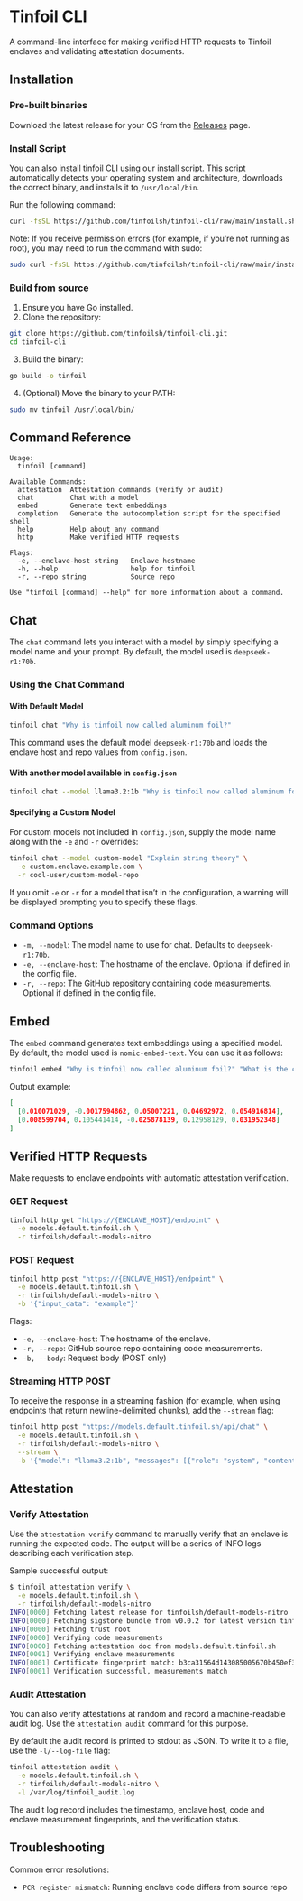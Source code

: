 # Tinfoil CLI

A command-line interface for making verified HTTP requests to Tinfoil enclaves and validating attestation documents.

## Installation

### Pre-built binaries

Download the latest release for your OS from the [Releases](https://github.com/tinfoilsh/tinfoil-cli/releases) page.

### Install Script

You can also install tinfoil CLI using our install script. This script automatically detects your operating system and architecture, downloads the correct binary, and installs it to `/usr/local/bin`.

Run the following command:

```sh
curl -fsSL https://github.com/tinfoilsh/tinfoil-cli/raw/main/install.sh | sh
```

Note: If you receive permission errors (for example, if you’re not running as root), you may need to run the command with sudo:

```sh
sudo curl -fsSL https://github.com/tinfoilsh/tinfoil-cli/raw/main/install.sh | sh
```

### Build from source

1. Ensure you have Go installed.
2. Clone the repository:

```bash
git clone https://github.com/tinfoilsh/tinfoil-cli.git
cd tinfoil-cli
```

3. Build the binary:

```bash
go build -o tinfoil
```

4. (Optional) Move the binary to your PATH:

```bash
sudo mv tinfoil /usr/local/bin/
```

## Command Reference

```text
Usage:
  tinfoil [command]

Available Commands:
  attestation  Attestation commands (verify or audit)
  chat         Chat with a model
  embed        Generate text embeddings
  completion   Generate the autocompletion script for the specified shell
  help         Help about any command
  http         Make verified HTTP requests

Flags:
  -e, --enclave-host string   Enclave hostname
  -h, --help                  help for tinfoil
  -r, --repo string           Source repo

Use "tinfoil [command] --help" for more information about a command.
```

## Chat

The `chat` command lets you interact with a model by simply specifying a model name and your prompt. By default, the model used is `deepseek-r1:70b`.

### Using the Chat Command

#### With Default Model

```bash
tinfoil chat "Why is tinfoil now called aluminum foil?"
```

This command uses the default model `deepseek-r1:70b` and loads the enclave host and repo values from `config.json`.

#### With another model available in `config.json`

```bash
tinfoil chat --model llama3.2:1b "Why is tinfoil now called aluminum foil?"
```

#### Specifying a Custom Model

For custom models not included in `config.json`, supply the model name along with the `-e` and `-r` overrides:

```bash
tinfoil chat --model custom-model "Explain string theory" \
  -e custom.enclave.example.com \
  -r cool-user/custom-model-repo
```

If you omit `-e` or `-r` for a model that isn’t in the configuration, a warning will be displayed prompting you to specify these flags.

### Command Options

- `-m, --model`: The model name to use for chat. Defaults to `deepseek-r1:70b`.
- `-e, --enclave-host`: The hostname of the enclave. Optional if defined in the config file.
- `-r, --repo`: The GitHub repository containing code measurements. Optional if defined in the config file.

## Embed

The `embed` command generates text embeddings using a specified model. By default, the model used is `nomic-embed-text`. You can use it as follows:

```bash
tinfoil embed "Why is tinfoil now called aluminum foil?" "What is the capital of France?"
```

Output example:

```json
[
  [0.010071029, -0.0017594862, 0.05007221, 0.04692972, 0.054916814],
  [0.008599704, 0.105441414, -0.025878139, 0.12958129, 0.031952348]
]
```

## Verified HTTP Requests

Make requests to enclave endpoints with automatic attestation verification.

### GET Request

```bash
tinfoil http get "https://{ENCLAVE_HOST}/endpoint" \
  -e models.default.tinfoil.sh \
  -r tinfoilsh/default-models-nitro
```

### POST Request

```bash
tinfoil http post "https://{ENCLAVE_HOST}/endpoint" \
  -e models.default.tinfoil.sh \
  -r tinfoilsh/default-models-nitro \
  -b '{"input_data": "example"}'
```

Flags:

- `-e, --enclave-host`: The hostname of the enclave.
- `-r, --repo`: GitHub source repo containing code measurements.
- `-b, --body`: Request body (POST only)

### Streaming HTTP POST

To receive the response in a streaming fashion (for example, when using endpoints that return newline-delimited chunks), add the `--stream` flag:

```sh
tinfoil http post "https://models.default.tinfoil.sh/api/chat" \
  -e models.default.tinfoil.sh \
  -r tinfoilsh/default-models-nitro \
  --stream \
  -b '{"model": "llama3.2:1b", "messages": [{"role": "system", "content": "You are a helpful assistant."}, {"role": "user", "content": "Why is tinfoil now called aluminum foil?"}], "stream": true}'
```

## Attestation

### Verify Attestation

Use the `attestation verify` command to manually verify that an enclave is running the expected code. The output will be a series of INFO logs describing each verification step.

Sample successful output:

```bash
$ tinfoil attestation verify \
  -e models.default.tinfoil.sh \
  -r tinfoilsh/default-models-nitro
INFO[0000] Fetching latest release for tinfoilsh/default-models-nitro
INFO[0000] Fetching sigstore bundle from v0.0.2 for latest version tinfoilsh/default-models-nitro EIF 906162aef9fb2d4731433421ae6050840a867ee4b7b9302ada6228a809e0cab5
INFO[0000] Fetching trust root
INFO[0000] Verifying code measurements
INFO[0000] Fetching attestation doc from models.default.tinfoil.sh
INFO[0001] Verifying enclave measurements
INFO[0001] Certificate fingerprint match: b3ca31564d143085005670b450ef3d64429aa1529c641ec897983f11c2726007
INFO[0001] Verification successful, measurements match
```

### Audit Attestation

You can also verify attestations at random and record a machine-readable audit log. Use the `attestation audit` command for this purpose.

By default the audit record is printed to stdout as JSON. To write it to a file, use the `-l/--log-file` flag:

```bash
tinfoil attestation audit \
  -e models.default.tinfoil.sh \
  -r tinfoilsh/default-models-nitro \
  -l /var/log/tinfoil_audit.log
```

The audit log record includes the timestamp, enclave host, code and enclave measurement fingerprints, and the verification status.

## Troubleshooting

Common error resolutions:

- `PCR register mismatch`: Running enclave code differs from source repo
